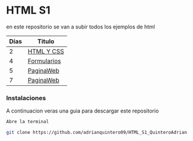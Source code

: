 
# HTML S1
en este repositorio se van a subir todos los ejemplos de html 

| Días | Titulo  |
|--|--|
| 2| [HTML Y CSS](https://github.com/adrianquintero09/HTML_S1_QuinteroAdrian/tree/master/Dia2)
| 4| [Formularios](https://github.com/adrianquintero09/HTML_S1_QuinteroAdrian/tree/master/Dia4)
| 5| [PaginaWeb](https://github.com/adrianquintero09/HTML_S1_QuinteroAdrian/tree/master/Dia5)
| 7| [PaginaWeb](https://github.com/adrianquintero09/HTML_S1_QuinteroAdrian/tree/master/Dia7)
  
### Instalaciones 
A continuacion veras una guia para descargar este repositorio 

```bash
Abre la terminal
```
```bash
git clone https://github.com/adrianquintero09/HTML_S1_QuinteroAdrian
```

